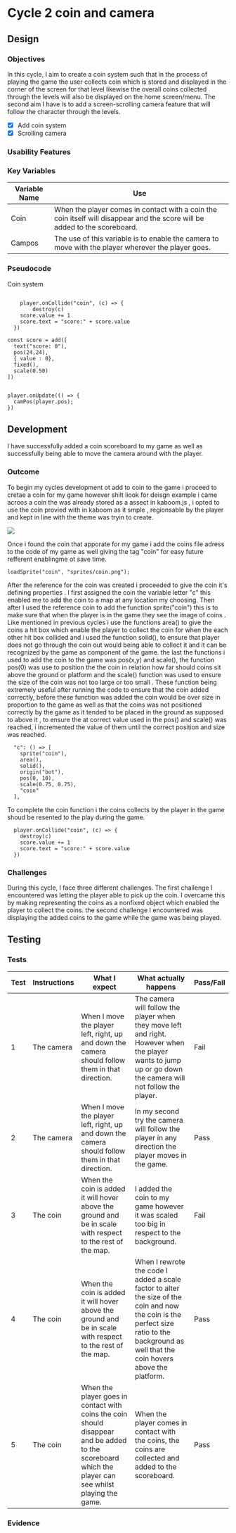 # Cycle 2 coin and camera

##

## Design

### Objectives

In this cycle, I aim to create a coin system such that in the process of playing the game the user collects coin which is stored and displayed in the corner of the screen for that level likewise the overall coins collected through the levels will also be displayed on the home screen/menu. The second aim I have is to add a screen-scrolling camera feature that will follow the character through the levels. &#x20;

* [x] Add coin system&#x20;
* [x] Scrolling camera&#x20;

### Usability Features

&#x20;&#x20;

### Key Variables

| Variable Name | Use                                                                                                                          |
| ------------- | ---------------------------------------------------------------------------------------------------------------------------- |
| Coin          | When the player comes in contact with a  coin the coin itself will disappear and the score will be added to the scoreboard.  |
| Campos        | The use of this variable is to enable the camera to move with the player wherever the player goes.                           |

### Pseudocode

Coin system

```

	player.onCollide("coin", (c) => {
		destroy(c)
    score.value += 1
    score.text = "score:" + score.value
  })

const score = add([
  text("score: 0"),
  pos(24,24),
  { value : 0},
  fixed(),
  scale(0.50)
])


```

```
player.onUpdate(() => {
  camPos(player.pos);  
})
```

## Development

I have successfully added a coin scoreboard to my game as well as successfully being able to move the camera around with the player.

### Outcome

To begin my cycles development ot add to coin to the game i proceed to cretae a coin for my game however shilt liook for deisgn example i came acroos a coin the was already stored as a assect in kaboom.js , i opted to use the coin provied with in kaboom as it smple , regionsable by the player and kept in line with the theme was tryin to create.

![](<../.gitbook/assets/image (4) (4).png>)

Once i found the coin that apporate for my game i add the coins file adress to the code of my game as well giving the tag "coin" for easy future refferent enablingme ot save time.

```
loadSprite("coin", "sprites/coin.png");
```

After the reference for the coin was created i proceeded to give the coin it's defining properties . I first assigned the coin the variable letter "c" this enabled me to add the coin to a map at any location my choosing. Then after I used the reference coin to add the function sprite("coin") this is to  make sure that when the player is in the game they see the image of coins . Like mentioned in previous cycles i use the functions area() to give the coins a hit box which enable the player to collect the coin for when the each other hit box collided and i used the function solid(),  to ensure that player does not go through the coin out would being able to collect it and it can be recognized by the game as component of the game. the last the functions i used to add the coin to the game was pos(x,y) and scale(), the function pos(0) was use to position the the coin in relation how far should coins sit above the ground or platform and the scale() function was used to ensure the size of the coin was not too large or too small . These function being extremely useful after running the code to ensure that the coin added correctly, before these function was added the coin would  be over size in proportion to the game as well as that the coins was not positioned correctly by the game as it tended to be placed in the ground as supposed to above it , to ensure the at correct value used in the pos() and scale() was reached,  i incremented the value of them  until the correct position and size was reached.&#x20;

```
  "c": () => [
    sprite("coin"),
    area(),
    solid(),
    origin("bot"),
    pos(0, 10),
    scale(0.75, 0.75),
    "coin"
  ],
```

To complete the coin function i the coins collects by the player in the game shoud be resented to the play during the game.&#x20;

```
  player.onCollide("coin", (c) => {
    destroy(c)
    score.value += 1
    score.text = "score:" + score.value
  })
```

### Challenges

During this cycle, I face three different challenges. The first challenge I encountered was letting the player able to pick up the coin. I overcame this by making representing the coins as a nonfixed object which enabled the player to collect the coins. the second challenge I encountered was displaying the added coins to the game while the game was being played.&#x20;

## Testing



### Tests

| Test | Instructions | What I expect                                                                                                                                          | What actually happens                                                                                                                                                                       | Pass/Fail |
| ---- | ------------ | ------------------------------------------------------------------------------------------------------------------------------------------------------ | ------------------------------------------------------------------------------------------------------------------------------------------------------------------------------------------- | --------- |
| 1    | The camera   | When I move the player left, right, up and down the camera should follow them in that direction.                                                       | The camera will follow the player when they move left and right. However when the player wants to jump up or go down the camera will not follow the player.                                 | Fail      |
| 2    | The camera   | When I move the player left, right, up and down the camera should follow them in that direction.                                                       | In my second try the camera will follow the player in any direction the player moves in the game.                                                                                           | Pass      |
| 3    | The coin     | When the coin is added it will hover  above the ground and be in scale with respect to the rest of the map.                                            | I added the coin to my game however it was scaled too big in respect to the background.                                                                                                     | Fail      |
| 4    | The coin     | When the coin is added it will hover above the ground and be in scale with respect to the rest of the map.                                             | When I rewrote the code I added a scale factor to alter the size of the coin and now the coin is the perfect size ratio to the background as well that the coin hovers above the platform.  | Pass      |
| 5    | The coin     | When the player goes in contact with coins the coin should disappear and be added to the scoreboard which the player can see whilst playing the game.  | When the player comes in contact with the coins, the coins are collected and added to the scoreboard.                                                                                       | Pass      |

### Evidence



<figure><img src="../.gitbook/assets/image (9) (1).png" alt=""><figcaption></figcaption></figure>

